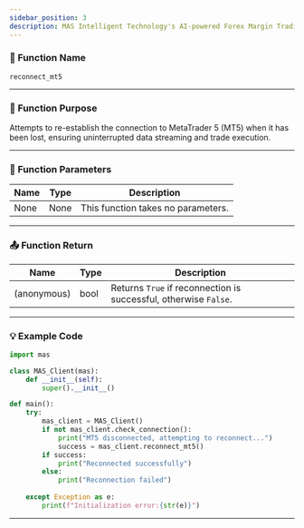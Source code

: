 ```yaml
---
sidebar_position: 3
description: MAS Intelligent Technology's AI-powered Forex Margin Trading Platform with full MetaTrader MT5 broker integration allows investors to generate automated trading strategies simply by entering text. Supports instant backtesting,real-time data synchronization,and seamless multi-broker switching. No coding experience required to easily launch AI automated trading,optimize strategies,and reduce market risk. Designed for both individual traders and financial institutions with standardized MetaTrader MT5-compatible APIs,automated backtesting,and quantitative strategy optimization to help enterprises deploy stable and efficient trading solutions quickly.
---
```


### 🧩 Function Name

`reconnect_mt5`

---

### 🎯 Function Purpose

Attempts to re-establish the connection to MetaTrader 5 (MT5) when it has been lost, ensuring uninterrupted data streaming and trade execution.  

---

### 🔧 Function Parameters

| Name | Type | Description        |
|------|------|--------------------|
| None | None | This function takes no parameters. |

---

### 📤 Function Return 

| Name        | Type | Description                                |
|-------------|------|--------------------------------------------|
| (anonymous) | bool | Returns `True` if reconnection is successful, otherwise `False`. |

---

### 💡 Example Code

```python
import mas

class MAS_Client(mas):
    def __init__(self):
        super().__init__()

def main():
    try:
        mas_client = MAS_Client()
        if not mas_client.check_connection():
            print("MT5 disconnected, attempting to reconnect...")
            success = mas_client.reconnect_mt5()
        if success:
            print("Reconnected successfully")
        else:
            print("Reconnection failed")
            
    except Exception as e:
        print(f"Initialization error:{str(e)}")
```
---